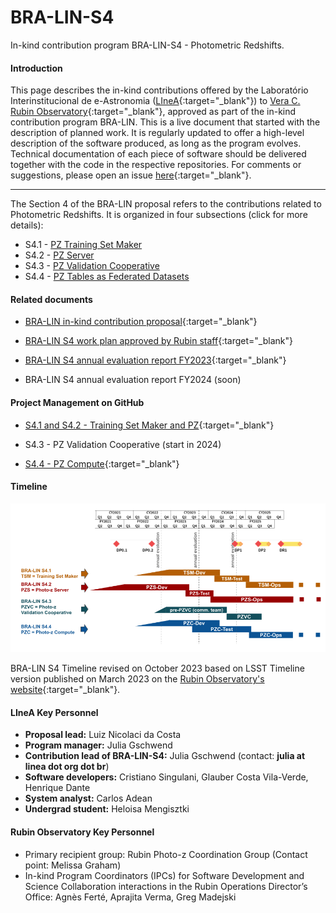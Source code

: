 # BRA-LIN-S4     

In-kind contribution program BRA-LIN-S4 - Photometric Redshifts.

#### Introduction

This page describes the in-kind contributions offered by the Laboratório Interinstitucional de e-Astronomia ([LIneA](http://www.linea.org.br){:target="_blank"}) to [Vera C. Rubin Observatory](https://rubinobservatory.org/){:target="_blank"}, approved as part of the in-kind contribution program BRA-LIN. This is a live document that started with the description of planned work. It is regularly updated to offer a high-level description of the software produced, as long as the program evolves. Technical documentation of each piece of software should be delivered together with the code in the respective repositories. For comments or suggestions, please open an issue [here](https://github.com/linea-it/pz-lsst-inkind-doc/issues){:target="_blank"}. 

*** 

The Section 4 of the BRA-LIN proposal refers to the contributions related to Photometric Redshifts. It is organized in four subsections (click for more details):

* S4.1 - [PZ Training Set Maker](s4_1.md)
* S4.2 - [PZ Server](s4_2.md) 
* S4.3 - [PZ Validation Cooperative](s4_3.md)
* S4.4 - [PZ Tables as Federated Datasets](s4_4.md) 


#### Related documents

* [BRA-LIN in-kind contribution proposal](https://docs.google.com/document/d/1JWUG2vxxPD1DwrbQsZwI1q_2lk2TIGnHGHNbaq2zAbk/preview){:target="_blank"}

* [BRA-LIN S4 work plan approved by Rubin staff](https://drive.google.com/file/d/1SmMggDtbVOVogOboq6X-smjv6wbXus-3/preview){:target="_blank"}

* [BRA-LIN S4 annual evaluation report FY2023](https://drive.google.com/file/d/109e2cG9QnI-xaRFkzLAc6v9wdfwCkFjN/preview){:target="_blank"}

* BRA-LIN S4 annual evaluation report FY2024 (soon)


#### Project Management on GitHub

* [S4.1 and S4.2 - Training Set Maker and PZ](https://github.com/orgs/linea-it/projects/2/views/1){:target="_blank"}

* S4.3 - PZ Validation Cooperative (start in 2024) 

* [S4.4 - PZ Compute](https://github.com/orgs/linea-it/projects/10/views/1){:target="_blank"}



#### Timeline 



![BRA-LIN Timeline](BRA-LIN-S4_Timeline_v_Oct23.png)

BRA-LIN S4 Timeline revised on October 2023 based on LSST Timeline version published on March 2023 on the [Rubin Observatory's website](https://gallery.lsst.org/bp/#/folder/2358063/64810213){:target="_blank"}.

#### LIneA Key Personnel

- **Proposal lead:** Luiz Nicolaci da Costa
- **Program manager:** Julia Gschwend
- **Contribution lead of BRA-LIN-S4:** Julia Gschwend (contact: **julia at linea dot org dot br**)
- **Software developers:** Cristiano Singulani, Glauber Costa Vila-Verde, Henrique Dante 
- **System analyst:** Carlos Adean
- **Undergrad student:** Heloisa Mengisztki

#### Rubin Observatory Key Personnel

- Primary recipient group: Rubin Photo-z Coordination Group (Contact point: Melissa Graham) 
- In-kind Program Coordinators (IPCs) for Software Development and Science Collaboration interactions in the Rubin Operations Director’s Office: Agnès Ferté, Aprajita Verma, Greg Madejski

